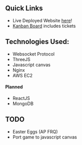 ## Quick Links
- Live Deployed Website [here](http://spring.sylicia.com/)!
- [Kanban Board](https://github.com/nathanielCherian/SpeedySalamanders/projects/1) includes tickets

## Technologies Used:
- Websocket Protocol
- ThreeJS
- Javascript canvas
- Nginx
- AWS EC2

#### Planned
- ReactJS
- MongoDB

## TODO
- Easter Eggs (AP FRQ)
- Port game to javascript canvas 
